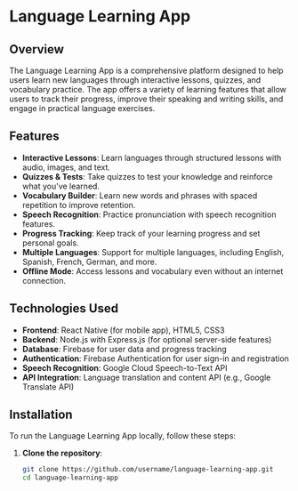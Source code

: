 # Language Learning App

## Overview
The Language Learning App is a comprehensive platform designed to help users learn new languages through interactive lessons, quizzes, and vocabulary practice. The app offers a variety of learning features that allow users to track their progress, improve their speaking and writing skills, and engage in practical language exercises. 

## Features
- **Interactive Lessons**: Learn languages through structured lessons with audio, images, and text.
- **Quizzes & Tests**: Take quizzes to test your knowledge and reinforce what you've learned.
- **Vocabulary Builder**: Learn new words and phrases with spaced repetition to improve retention.
- **Speech Recognition**: Practice pronunciation with speech recognition features.
- **Progress Tracking**: Keep track of your learning progress and set personal goals.
- **Multiple Languages**: Support for multiple languages, including English, Spanish, French, German, and more.
- **Offline Mode**: Access lessons and vocabulary even without an internet connection.

## Technologies Used
- **Frontend**: React Native (for mobile app), HTML5, CSS3
- **Backend**: Node.js with Express.js (for optional server-side features)
- **Database**: Firebase for user data and progress tracking
- **Authentication**: Firebase Authentication for user sign-in and registration
- **Speech Recognition**: Google Cloud Speech-to-Text API
- **API Integration**: Language translation and content API (e.g., Google Translate API)

## Installation
To run the Language Learning App locally, follow these steps:

1. **Clone the repository**:
   ```bash
   git clone https://github.com/username/language-learning-app.git
   cd language-learning-app
